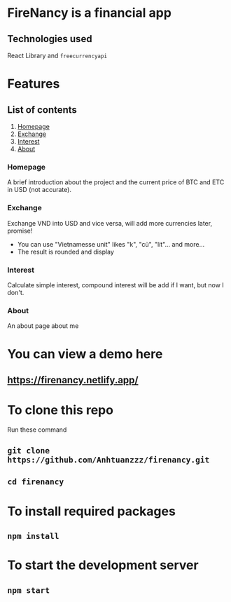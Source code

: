 # FireNancy is a financial app

## Technologies used

React Library and `freecurrencyapi`

# Features

## List of contents
1. [Homepage](#homepage)
2. [Exchange](#exchange)
3. [Interest](#interest)
4. [About](#about)

### Homepage
A brief introduction about the project and the current price of BTC and ETC in USD (not accurate).
### Exchange
Exchange VND into USD and vice versa, will add more currencies later, promise!
 - You can use "Vietnamesse unit" likes "k", "củ", "lít"... and more...
 - The result is rounded and display
### Interest
Calculate simple interest, compound interest will be add if I want, but now I don't.
### About
An about page about me

# You can view a demo here

## https://firenancy.netlify.app/

# To clone this repo

Run these command

## `git clone https://github.com/Anhtuanzzz/firenancy.git`
## `cd firenancy`

# To install required packages
## `npm install`

# To start the development server
## `npm start`